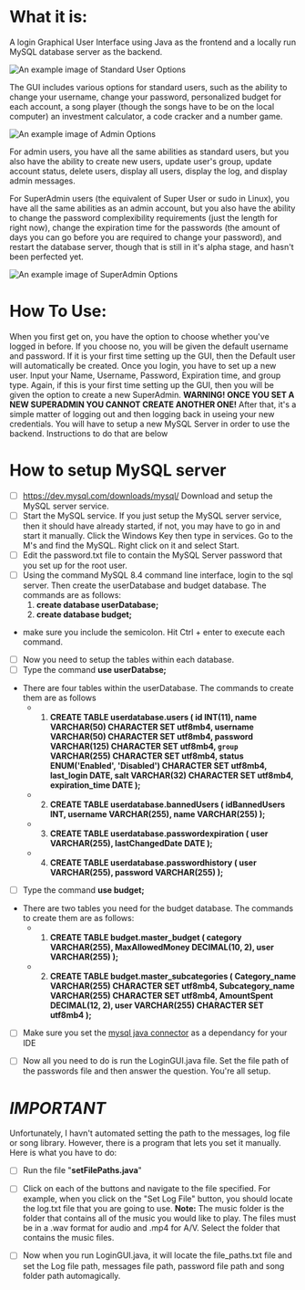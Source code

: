 # What it is:
A login Graphical User Interface using Java as the frontend and a locally run MySQL database server as the backend. 

![An example image of Standard User Options](https://github.com/s412924/ReadMe/blob/ae85feea212635d3b3c7feaf0694d12cb46b8914/StandardUserExample.png)

The GUI includes various options for standard users, such as the ability to change your username, change your password, personalized budget for each account, a song player (though the songs have to be on the local computer) an investment calculator, a code cracker and a number game.

![An example image of Admin Options](https://github.com/s412924/ReadMe/blob/74c02b539fb310c283024b9543bfbe6dc525f880/AdminExample.png)

For admin users, you have all the same abilities as standard users, but you also have the ability to create new users, update user's group, update account status, delete users, display all users, display the log, and display admin messages.

For SuperAdmin users (the equivalent of Super User or sudo in Linux), you have all the same abilities as an admin account, but you also have the ability to change the password complexibility requirements (just the length for right now), change the expiration time for the passwords (the amount of days you can go before you are required to change your password), and restart the database server, though that is still in it's alpha stage, and hasn't been perfected yet.

![An example image of SuperAdmin Options](https://github.com/s412924/ReadMe/blob/1cb265f017b4121478041f89f341041a51d9ba90/SuperAdminExample.png)

# How To Use:
When you first get on, you have the option to choose whether you've logged in before. If you choose no, you will be given the default username and password. If it is your first time setting up the GUI, then the Default user will automatically be created. Once you login, you have to set up a new user. Input your Name, Username, Password, Expiration time, and group type. Again, if this is your first time setting up the GUI, then you will be given the option to create a new SuperAdmin. **WARNING! ONCE YOU SET A NEW SUPERADMIN YOU CANNOT CREATE ANOTHER ONE!**
After that, it's a simple matter of logging out and then logging back in useing your new credentials.
You will have to setup a new MySQL Server in order to use the backend. Instructions to do that are below




# How to setup MySQL server
- [ ] https://dev.mysql.com/downloads/mysql/ Download and setup the MySQL server service.
- [ ] Start the MySQL service. If you just setup the MySQL server service, then it should have already started, if not, you may have to go in and start it manually. Click the Windows Key then type in services. Go to the M's and find the MySQL. Right click on it and select Start.
- [ ] Edit the password.txt file to contain the MySQL Server password that you set up for the root user.
- [ ] Using the command MySQL 8.4 command line interface, login to the sql server. Then create the userDatabase and budget database. The commands are as follows:
  1. **create database userDatabase;**
  2. **create database budget;**
- make sure you include the semicolon. Hit Ctrl + enter to execute each command.
- [ ] Now you need to setup the tables within each database.
- [ ] Type the command **use userDatabse;**
- There are four tables within the userDatabase. The commands to create them are as follows
  - 1. **CREATE TABLE userdatabase.users (
    id INT(11),
    name VARCHAR(50) CHARACTER SET utf8mb4,
    username VARCHAR(50) CHARACTER SET utf8mb4,
    password VARCHAR(125) CHARACTER SET utf8mb4,
    `group` VARCHAR(255) CHARACTER SET utf8mb4,
    status ENUM('Enabled', 'Disabled') CHARACTER SET utf8mb4,
    last_login DATE,
    salt VARCHAR(32) CHARACTER SET utf8mb4,
    expiration_time DATE
);**
  - 2. **CREATE TABLE userdatabase.bannedUsers (
    idBannedUsers INT,
    username VARCHAR(255),
    name VARCHAR(255)
);**
  - 3. **CREATE TABLE userdatabase.passwordexpiration (
    user VARCHAR(255),
    lastChangedDate DATE
);**
  - 4. **CREATE TABLE userdatabase.passwordhistory (
    user VARCHAR(255),
    password VARCHAR(255)
);**

- [ ] Type the command **use budget;**
- There are two tables you need for the budget database. The commands to create them are as follows:
  - 1. **CREATE TABLE budget.master_budget (
    category VARCHAR(255),
    MaxAllowedMoney DECIMAL(10, 2),
    user VARCHAR(255)
);**
  - 2. **CREATE TABLE budget.master_subcategories (
    Category_name VARCHAR(255) CHARACTER SET utf8mb4,
    Subcategory_name VARCHAR(255) CHARACTER SET utf8mb4,
    AmountSpent DECIMAL(12, 2),
    user VARCHAR(255) CHARACTER SET utf8mb4
);**
- [ ] Make sure you set the [mysql java connector](https://github.com/s412924/MyGUI/blob/5d4a6aa97f56904a6305dab0ea0e08e238a14954/mysql-connector-java-8.0.25.jar) as a dependancy for your IDE 
- [ ] Now all you need to do is run the LoginGUI.java file. Set the file path of the passwords file and then answer the question. You're all setup.





# **_IMPORTANT_**
Unfortunately, I havn't automated setting the path to the messages, log file or song library. However, there is a program that lets you set it manually. Here is what you have to do:
- [ ] Run the file "**setFilePaths.java**"
- [ ] Click on each of the buttons and navigate to the file specified. For example, when you click on the "Set Log File" button, you should locate the log.txt file that you are going to use. **Note:** The music folder is the folder that contains all of the music you would like to play. The files must be in a .wav format for audio and .mp4 for A/V. Select the folder that contains the music files.
- [ ] Now when you run LoginGUI.java, it will locate the file_paths.txt file and set the Log file path, messages file path, password file path and song folder path automagically.

